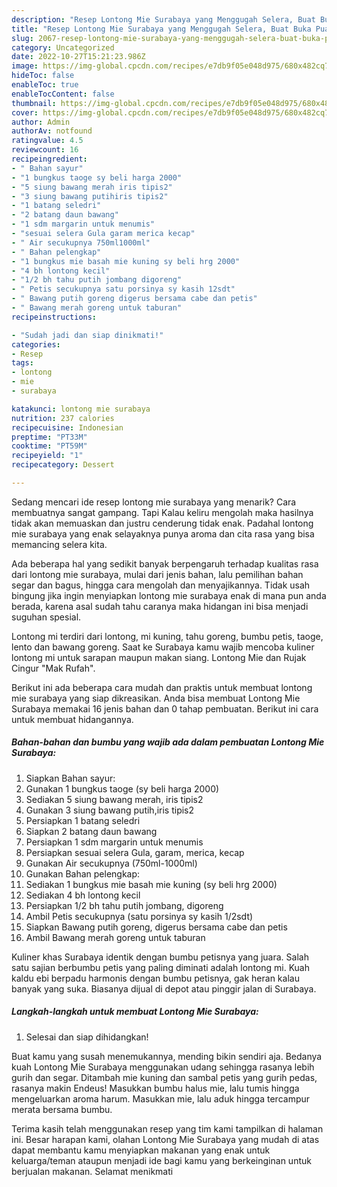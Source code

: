 ```yaml
---
description: "Resep Lontong Mie Surabaya yang Menggugah Selera, Buat Buka Puasa Enak Banget"
title: "Resep Lontong Mie Surabaya yang Menggugah Selera, Buat Buka Puasa Enak Banget"
slug: 2067-resep-lontong-mie-surabaya-yang-menggugah-selera-buat-buka-puasa-enak-banget
category: Uncategorized
date: 2022-10-27T15:21:23.986Z
image: https://img-global.cpcdn.com/recipes/e7db9f05e048d975/680x482cq70/lontong-mie-surabaya-foto-resep-utama.jpg
hideToc: false
enableToc: true
enableTocContent: false
thumbnail: https://img-global.cpcdn.com/recipes/e7db9f05e048d975/680x482cq70/lontong-mie-surabaya-foto-resep-utama.jpg
cover: https://img-global.cpcdn.com/recipes/e7db9f05e048d975/680x482cq70/lontong-mie-surabaya-foto-resep-utama.jpg
author: Admin
authorAv: notfound
ratingvalue: 4.5
reviewcount: 16
recipeingredient:
- " Bahan sayur"
- "1 bungkus taoge sy beli harga 2000"
- "5 siung bawang merah iris tipis2"
- "3 siung bawang putihiris tipis2"
- "1 batang seledri"
- "2 batang daun bawang"
- "1 sdm margarin untuk menumis"
- "sesuai selera Gula garam merica kecap"
- " Air secukupnya 750ml1000ml"
- " Bahan pelengkap"
- "1 bungkus mie basah mie kuning sy beli hrg 2000"
- "4 bh lontong kecil"
- "1/2 bh tahu putih jombang digoreng"
- " Petis secukupnya satu porsinya sy kasih 12sdt"
- " Bawang putih goreng digerus bersama cabe dan petis"
- " Bawang merah goreng untuk taburan"
recipeinstructions:

- "Sudah jadi dan siap dinikmati!"
categories:
- Resep
tags:
- lontong
- mie
- surabaya

katakunci: lontong mie surabaya 
nutrition: 237 calories
recipecuisine: Indonesian
preptime: "PT33M"
cooktime: "PT59M"
recipeyield: "1"
recipecategory: Dessert

---
```



Sedang mencari ide resep lontong mie surabaya yang menarik? Cara membuatnya sangat gampang. Tapi Kalau keliru mengolah maka hasilnya tidak akan memuaskan dan justru cenderung tidak enak. Padahal lontong mie surabaya yang enak selayaknya punya aroma dan cita rasa yang bisa memancing selera kita.


Ada beberapa hal yang sedikit banyak berpengaruh terhadap kualitas rasa dari lontong mie surabaya, mulai dari jenis bahan, lalu pemilihan bahan segar dan bagus, hingga cara mengolah dan menyajikannya. Tidak usah bingung jika ingin menyiapkan lontong mie surabaya enak di mana pun anda berada, karena asal sudah tahu caranya maka hidangan ini bisa menjadi suguhan spesial.

Lontong mi terdiri dari lontong, mi kuning, tahu goreng, bumbu petis, taoge, lento dan bawang goreng. Saat ke Surabaya kamu wajib mencoba kuliner lontong mi untuk sarapan maupun makan siang. Lontong Mie dan Rujak Cingur &#34;Mak Rufah&#34;.


Berikut ini ada beberapa cara mudah dan praktis untuk membuat lontong mie surabaya yang siap dikreasikan. Anda bisa membuat Lontong Mie Surabaya memakai 16 jenis bahan dan 0 tahap pembuatan. Berikut ini cara untuk membuat hidangannya.

<!--inarticleads1-->

##### Bahan-bahan dan bumbu yang wajib ada dalam pembuatan Lontong Mie Surabaya:

1. Siapkan  Bahan sayur:
1. Gunakan 1 bungkus taoge (sy beli harga 2000)
1. Sediakan 5 siung bawang merah, iris tipis2
1. Gunakan 3 siung bawang putih,iris tipis2
1. Persiapkan 1 batang seledri
1. Siapkan 2 batang daun bawang
1. Persiapkan 1 sdm margarin untuk menumis
1. Persiapkan sesuai selera Gula, garam, merica, kecap
1. Gunakan  Air secukupnya (750ml-1000ml)
1. Gunakan  Bahan pelengkap:
1. Sediakan 1 bungkus mie basah mie kuning (sy beli hrg 2000)
1. Sediakan 4 bh lontong kecil
1. Persiapkan 1/2 bh tahu putih jombang, digoreng
1. Ambil  Petis secukupnya (satu porsinya sy kasih 1/2sdt)
1. Siapkan  Bawang putih goreng, digerus bersama cabe dan petis
1. Ambil  Bawang merah goreng untuk taburan


Kuliner khas Surabaya identik dengan bumbu petisnya yang juara. Salah satu sajian berbumbu petis yang paling diminati adalah lontong mi. Kuah kaldu ebi berpadu harmonis dengan bumbu petisnya, gak heran kalau banyak yang suka. Biasanya dijual di depot atau pinggir jalan di Surabaya. 

<!--inarticleads2-->

##### Langkah-langkah untuk membuat Lontong Mie Surabaya:


1. Selesai dan siap dihidangkan!

Buat kamu yang susah menemukannya, mending bikin sendiri aja. Bedanya kuah Lontong Mie Surabaya menggunakan udang sehingga rasanya lebih gurih dan segar. Ditambah mie kuning dan sambal petis yang gurih pedas, rasanya makin Endeus! Masukkan bumbu halus mie, lalu tumis hingga mengeluarkan aroma harum. Masukkan mie, lalu aduk hingga tercampur merata bersama bumbu. 

Terima kasih telah menggunakan resep yang tim kami tampilkan di halaman ini. Besar harapan kami, olahan Lontong Mie Surabaya yang mudah di atas dapat membantu kamu menyiapkan makanan yang enak untuk keluarga/teman ataupun menjadi ide bagi kamu yang berkeinginan untuk berjualan makanan. Selamat menikmati
